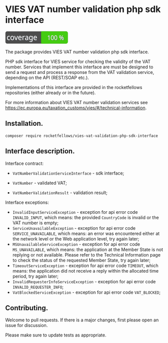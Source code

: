 # VIES VAT number validation php sdk interface

![Code Coverage Badge](./badge.svg)

The package provides VIES VAT number validation php sdk interface.

PHP sdk interface for VIES service for checking the validity of the VAT number.
Services that implement this interface are must be designed to send a request and process a response from the VAT validation service, depending on the API (REST/SOAP etc.).

Implementations of this interface are provided in the rocketfellows repositories (either already or in the future).

For more information about VIES VAT number validation services see https://ec.europa.eu/taxation_customs/vies/#/technical-information.

## Installation.

```shell
composer require rocketfellows/vies-vat-validation-php-sdk-interface
```

## Interface description.

Interface contract:

- `VatNumberValidationServiceInterface` - sdk interface;

- `VatNumber` - validated VAT;

- `VatNumberValidationResult` - validation result;

Interface exceptions:

- `InvalidInputServiceException` - exception for api error code `INVALID_INPUT`, which means: the provided `CountryCode` is invalid or the VAT number is empty;
- `ServiceUnavailableException` - exception for api error code `SERVICE_UNAVAILABLE`, which means: an error was encountered either at the network level or the Web application level, try again later;
- `MSUnavailableServiceException` - exception for api error code `MS_UNAVAILABLE`, which means: the application at the Member State is not replying or not available. Please refer to the Technical Information page to check the status of the requested Member State, try again later;
- `TimeoutServiceException` - exception for api error code `TIMEOUT`, which means: the application did not receive a reply within the allocated time period, try again later;
- `InvalidRequesterInfoServiceException` - exception for api error code `INVALID_REQUESTER_INFO`;
- `VatBlockedServiceException` - exception for api error code `VAT_BLOCKED`;

## Contributing.

Welcome to pull requests. If there is a major changes, first please open an issue for discussion.

Please make sure to update tests as appropriate.

